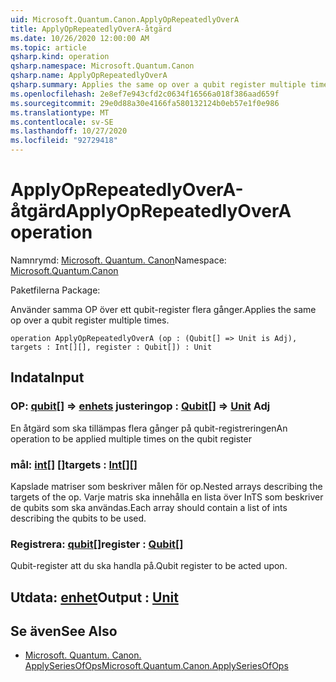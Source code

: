 ```yaml
---
uid: Microsoft.Quantum.Canon.ApplyOpRepeatedlyOverA
title: ApplyOpRepeatedlyOverA-åtgärd
ms.date: 10/26/2020 12:00:00 AM
ms.topic: article
qsharp.kind: operation
qsharp.namespace: Microsoft.Quantum.Canon
qsharp.name: ApplyOpRepeatedlyOverA
qsharp.summary: Applies the same op over a qubit register multiple times.
ms.openlocfilehash: 2e8ef7e943cfd2c0634f16566a018f386aad659f
ms.sourcegitcommit: 29e0d88a30e4166fa580132124b0eb57e1f0e986
ms.translationtype: MT
ms.contentlocale: sv-SE
ms.lasthandoff: 10/27/2020
ms.locfileid: "92729418"
---
```

# <a name="applyoprepeatedlyovera-operation"></a><span data-ttu-id="5616f-102">ApplyOpRepeatedlyOverA-åtgärd</span><span class="sxs-lookup"><span data-stu-id="5616f-102">ApplyOpRepeatedlyOverA operation</span></span>

<span data-ttu-id="5616f-103">Namnrymd: [Microsoft. Quantum. Canon](xref:Microsoft.Quantum.Canon)</span><span class="sxs-lookup"><span data-stu-id="5616f-103">Namespace: [Microsoft.Quantum.Canon](xref:Microsoft.Quantum.Canon)</span></span>

<span data-ttu-id="5616f-104">Paketfilerna [](https://nuget.org/packages/)</span><span class="sxs-lookup"><span data-stu-id="5616f-104">Package: [](https://nuget.org/packages/)</span></span>


<span data-ttu-id="5616f-105">Använder samma OP över ett qubit-register flera gånger.</span><span class="sxs-lookup"><span data-stu-id="5616f-105">Applies the same op over a qubit register multiple times.</span></span>

```qsharp
operation ApplyOpRepeatedlyOverA (op : (Qubit[] => Unit is Adj), targets : Int[][], register : Qubit[]) : Unit
```


## <a name="input"></a><span data-ttu-id="5616f-106">Indata</span><span class="sxs-lookup"><span data-stu-id="5616f-106">Input</span></span>

### <a name="op--qubit--unit-adj"></a><span data-ttu-id="5616f-107">OP: [qubit](xref:microsoft.quantum.lang-ref.qubit)[] => [enhets](xref:microsoft.quantum.lang-ref.unit) justering</span><span class="sxs-lookup"><span data-stu-id="5616f-107">op : [Qubit](xref:microsoft.quantum.lang-ref.qubit)[] => [Unit](xref:microsoft.quantum.lang-ref.unit) Adj</span></span>

<span data-ttu-id="5616f-108">En åtgärd som ska tillämpas flera gånger på qubit-registreringen</span><span class="sxs-lookup"><span data-stu-id="5616f-108">An operation to be applied multiple times on the qubit register</span></span>


### <a name="targets--int"></a><span data-ttu-id="5616f-109">mål: [int](xref:microsoft.quantum.lang-ref.int)[] []</span><span class="sxs-lookup"><span data-stu-id="5616f-109">targets : [Int](xref:microsoft.quantum.lang-ref.int)[][]</span></span>

<span data-ttu-id="5616f-110">Kapslade matriser som beskriver målen för op.</span><span class="sxs-lookup"><span data-stu-id="5616f-110">Nested arrays describing the targets of the op.</span></span> <span data-ttu-id="5616f-111">Varje matris ska innehålla en lista över InTS som beskriver de qubits som ska användas.</span><span class="sxs-lookup"><span data-stu-id="5616f-111">Each array should contain a list of ints describing the qubits to be used.</span></span>


### <a name="register--qubit"></a><span data-ttu-id="5616f-112">Registrera: [qubit](xref:microsoft.quantum.lang-ref.qubit)[]</span><span class="sxs-lookup"><span data-stu-id="5616f-112">register : [Qubit](xref:microsoft.quantum.lang-ref.qubit)[]</span></span>

<span data-ttu-id="5616f-113">Qubit-register att du ska handla på.</span><span class="sxs-lookup"><span data-stu-id="5616f-113">Qubit register to be acted upon.</span></span>



## <a name="output--unit"></a><span data-ttu-id="5616f-114">Utdata: [enhet](xref:microsoft.quantum.lang-ref.unit)</span><span class="sxs-lookup"><span data-stu-id="5616f-114">Output : [Unit](xref:microsoft.quantum.lang-ref.unit)</span></span>



## <a name="see-also"></a><span data-ttu-id="5616f-115">Se även</span><span class="sxs-lookup"><span data-stu-id="5616f-115">See Also</span></span>

- [<span data-ttu-id="5616f-116">Microsoft. Quantum. Canon. ApplySeriesOfOps</span><span class="sxs-lookup"><span data-stu-id="5616f-116">Microsoft.Quantum.Canon.ApplySeriesOfOps</span></span>](xref:Microsoft.Quantum.Canon.ApplySeriesOfOps)